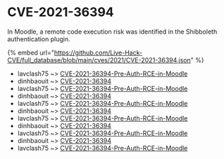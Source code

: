 # CVE-2021-36394

In Moodle, a remote code execution risk was identified in the Shibboleth authentication plugin.

{% embed url="https://github.com/Live-Hack-CVE/full_database/blob/main/cves/2021/CVE-2021-36394.json" %}


* lavclash75 ~> [CVE-2021-36394-Pre-Auth-RCE-in-Moodle](https://www.alice-snow.ru/2021/database/cve-2021-36394/cve-2021-36394-pre-auth-rce-in-moodle-lavclash75)
* dinhbaouit ~> [CVE-2021-36394](https://www.alice-snow.ru/2021/database/cve-2021-36394/cve-2021-36394-dinhbaouit)
* lavclash75 ~> [CVE-2021-36394-Pre-Auth-RCE-in-Moodle](https://www.alice-snow.ru/2021/database/cve-2021-36394/cve-2021-36394-pre-auth-rce-in-moodle-lavclash75)
* dinhbaouit ~> [CVE-2021-36394](https://www.alice-snow.ru/2021/database/cve-2021-36394/cve-2021-36394-dinhbaouit)
* lavclash75 ~> [CVE-2021-36394-Pre-Auth-RCE-in-Moodle](https://www.alice-snow.ru/2021/database/cve-2021-36394/cve-2021-36394-pre-auth-rce-in-moodle-lavclash75)
* dinhbaouit ~> [CVE-2021-36394](https://www.alice-snow.ru/2021/database/cve-2021-36394/cve-2021-36394-dinhbaouit)
* lavclash75 ~> [CVE-2021-36394-Pre-Auth-RCE-in-Moodle](https://www.alice-snow.ru/2021/database/cve-2021-36394/cve-2021-36394-pre-auth-rce-in-moodle-lavclash75)
* dinhbaouit ~> [CVE-2021-36394](https://www.alice-snow.ru/2021/database/cve-2021-36394/cve-2021-36394-dinhbaouit)
* lavclash75 ~> [CVE-2021-36394-Pre-Auth-RCE-in-Moodle](https://www.alice-snow.ru/2021/database/cve-2021-36394/cve-2021-36394-pre-auth-rce-in-moodle-lavclash75)
* dinhbaouit ~> [CVE-2021-36394](https://www.alice-snow.ru/2021/database/cve-2021-36394/cve-2021-36394-dinhbaouit)
* lavclash75 ~> [CVE-2021-36394-Pre-Auth-RCE-in-Moodle](https://www.alice-snow.ru/2021/database/cve-2021-36394/cve-2021-36394-pre-auth-rce-in-moodle-lavclash75)